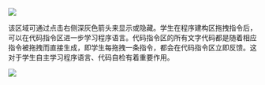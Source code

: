 ![](https://github.com/xbed/Mixly_Arduino/blob/master/wiki_pic/%E4%BB%A3%E7%A0%81%E7%A8%8B%E5%BA%8F%E5%8C%BA1.png)

该区域可通过点击右侧深灰色箭头来显示或隐藏。学生在程序建构区拖拽指令后，可以在代码指令区进一步学习程序语言。代码指令区的所有文字代码都是随着相应指令被拖拽而直接生成，即学生每拖拽一条指令，都会在代码指令区立即反馈。这对于学生自主学习程序语言、代码自检有着重要作用。

![](https://github.com/xbed/Mixly_Arduino/blob/master/wiki_pic/%E4%BB%A3%E7%A0%81%E7%A8%8B%E5%BA%8F%E5%8C%BA2.png)